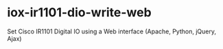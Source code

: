 # iox-ir1101-dio-write-web
Set Cisco IR1101 Digital IO using a Web interface (Apache, Python, jQuery, Ajax) 
